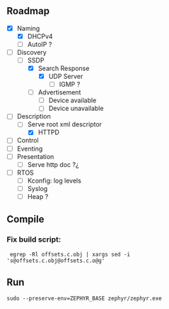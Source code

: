 #

## Roadmap

- [x] Naming
  - [x] DHCPv4
  - [ ] AutoIP ?
- [ ] Discovery
  - [ ] SSDP
    - [x] Search Response
      - [x] UDP Server
        - [ ] IGMP ?
      
    - [ ] Advertisement
      - [ ] Device available
      - [ ] Device unavailable

- [ ] Description
  - [ ] Serve root xml descriptor
    - [x] HTTPD
- [ ] Control
- [ ] Eventing
- [ ] Presentation
  - [ ] Serve http doc ?¿
  
- [ ] RTOS
  - [ ] Kconfig: log levels
  - [ ] Syslog
  - [ ] Heap ?
  
## Compile

### Fix build script:

```
 egrep -Rl offsets.c.obj | xargs sed -i 's@offsets.c.obj@offsets.c.o@g'
```

## Run

```
sudo --preserve-env=ZEPHYR_BASE zephyr/zephyr.exe
```
